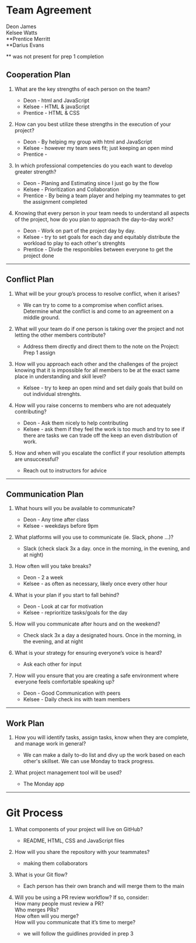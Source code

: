 # Team Agreement

Deon James  
Kelsee Watts  
**Prentice Merritt  
**Darius Evans  

** was not present for prep 1 completion

## Cooperation Plan

1. What are the key strengths of each person on the team?
    - Deon - html and JavaScript
    - Kelsee - HTML & javaScript
    - Prentice - HTML & CSS  
    
2. How can you best utilize these strengths in the execution of your project?
    - Deon - By helping  my group with html and JavaScript
    - Kelsee - however my team sees fit; just keeping an open mind
    - Prentice - 

3. In which professional competencies do you each want to develop greater strength?  
    - Deon - Planing and Estimating since I just go by the flow  
    - Kelsee - Prioritization and Collaboration 
    - Prentice - By being a team player and helping my teammates to get the assignment completed 

4. Knowing that every person in your team needs to understand all aspects of the project, how do you plan to approach the day-to-day work?  
    - Deon - Work on part of the project day by day.  
    - Kelsee - try to set goals for each day and equitably distribute the workload to play to each other's strenghts
    - Prentice - Divde the responibiles between everyone to get the project done 

-----

##  Conflict Plan

1. What will be your group’s process to resolve conflict, when it arises? 
    - We can try to come to a compromise when conflict arises. Determine what the conflict is and come to an agreement on a middle ground.
    
2. What will your team do if one person is taking over the project and not letting the other members contribute?
    - Address them directly and direct them to the note on the Project: Prep 1 assign

3. How will you approach each other and the challenges of the project knowing that it is impossible for all members to be at the exact same place in understanding and skill level?  
    - Kelsee - try to keep an open mind and set daily goals that build on out individual strenghts.

4. How will you raise concerns to members who are not adequately contributing?  
    - Deon - Ask them nicely to help contributing  
    - Kelsee - ask them if they feel the work is too much and try to see if there are tasks we can trade off the keep an even distribution of work.

5. How and when will you escalate the conflict if your resolution attempts are unsuccessful?
    - Reach out to instructors for advice  

-----

##  Communication Plan

1. What hours will you be available to communicate?  
    - Deon - Any time after class  
    - Kelsee - weekdays before 9pm

2. What platforms will you use to communicate (ie. Slack, phone …)?
    - Slack (check slack 3x a day. once in the morning, in the evening, and at night)

3. How often will you take breaks?  
    - Deon - 2 a week
    - Kelsee - as often as necessary, likely once every other hour 

4. What is your plan if you start to fall behind?
    - Deon - Look at car for motivation
    - Kelsee - reprioritize tasks/goals for the day 

5. How will you communicate after hours and on the weekend?
    - Check slack 3x a day a designated hours. Once in the morning, in the evening, and at night

6. What is your strategy for ensuring everyone’s voice is heard?
    - Ask each other for input

7. How will you ensure that you are creating a safe environment where everyone feels comfortable speaking up?
    - Deon - Good Communication with peers
    - Kelsee - Daily check ins with team members  

-----

## Work Plan 
1. How you will identify tasks, assign tasks, know when they are complete, and manage work in general?
    - We can make a daily to-do list and divy up the work based on each other's skillset. We can use Monday to track progress.

2. What project management tool will be used?
    - The Monday app  
    
-----

# Git Process

1. What components of your project will live on GitHub?
    - README, HTML, CSS and JavaScript files

2. How will you share the repository with your teammates?
    - making them collaborators

3. What is your Git flow? 
    - Each person has their own branch and will merge them to the main

4. Will you be using a PR review workflow? If so, consider:  
How many people must review a PR?  
Who merges PRs?  
How often will you merge?  
How will you communicate that it’s time to merge?  
    - we will follow the guidlines provided in prep 3


